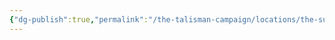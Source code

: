 ```yaml
---
{"dg-publish":true,"permalink":"/the-talisman-campaign/locations/the-sunken-spire/levels-players/16th/","noteIcon":""}
---
```


